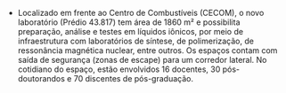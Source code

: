  - Localizado em frente ao Centro de Combustíveis (CECOM), o novo laboratório (Prédio 43.817) tem área de 1860 m² e possibilita preparação, análise e testes em líquidos iônicos, por meio de infraestrutura com laboratórios de síntese, de polimerização, de ressonância magnética nuclear, entre outros. Os espaços contam com saída de segurança (zonas de escape) para um corredor lateral. No cotidiano do espaço, estão envolvidos 16 docentes, 30 pós-doutorandos e 70 discentes de pós-graduação.
